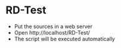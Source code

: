 # RD-Test
- Put the sources in a web server
- Open http://localhost/RD-Test/
- The script will be executed automatically
